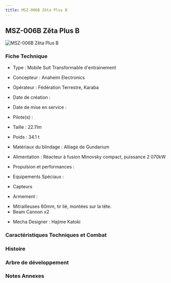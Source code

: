 ```yaml
---
title: MSZ-006B Zêta Plus B
---
```


MSZ-006B Zêta Plus B
--------------------


![MSZ-006B Zêta Plus B](/images/stories/saga/sentinel/mechas/msz-006b-wr.png)


### Fiche Technique



- Type : Mobile Suit Transformable d'entrainement
  
- Concepteur : Anaheim Electronics
  
- Opérateur : Fédération Terrestre, Karaba
  
- Date de création : 
  
- Date de mise en service : 
  
- Pilote(s) : 
  
- Taille : 22.11m
  
- Poids : 34.1 t
  
- Matériaux du blindage : Alliage de Gundarium
  
- Alimentation : Réacteur à fusion Minovsky compact, puissance 2 070kW
  
- Propulsion et performances : 
  
- Equipements Spéciaux :


* Capteurs


- Armement :


* Mitrailleuses 60mm, tir lié, montées sur la tête.
* Beam Cannon x2


- Mecha Designer : Hajime Katoki


### Caractéristiques Techniques et Combat


### Histoire


### Arbre de développement


### Notes Annexes


